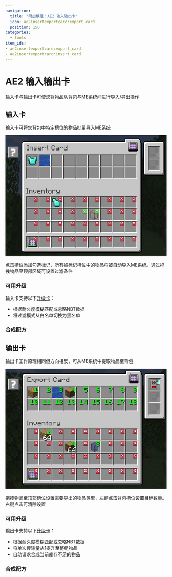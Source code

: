 ```yaml
---
navigation:
  title: "附加模组：AE2 输入输出卡"
  icon: ae2insertexportcard:export_card
  position: 150
categories:
  - tools
item_ids:
- ae2insertexportcard:export_card
- ae2insertexportcard:insert_card
---
```


# AE2 输入输出卡

<Row>
  <ItemImage id="ae2insertexportcard:export_card" scale="2" />

  <ItemImage id="ae2insertexportcard:insert_card" scale="2" />
</Row>

输入卡与输出卡可使您将物品从背包与ME系统间进行导入/导出操作

## 输入卡

<ItemImage id="ae2insertexportcard:insert_card" scale="2" />

输入卡可将您背包中特定槽位的物品批量导入ME系统

![输入卡示意图](diagrams/insert_card.png)

点击槽位添加勾选标记，所有被标记槽位中的物品将被自动导入ME系统。通过拖拽物品至顶部区域可设置过滤条件

### 可用升级

输入卡支持以下[升级卡](items-blocks-machines/upgrade_cards.md)：

*   <ItemLink id="fuzzy_card" /> 根据耐久度模糊匹配或忽略NBT数据
*   <ItemLink id="inverter_card" /> 将过滤模式从白名单切换为黑名单

### 合成配方

<RecipeFor id="ae2insertexportcard:insert_card" />

## 输出卡

<ItemImage id="ae2insertexportcard:export_card" scale="2" />

输出卡工作原理相同但方向相反，可从ME系统中提取物品至背包

![输出卡示意图](diagrams/export_card.png)

拖拽物品至顶部槽位设置需要导出的物品类型，左键点击背包槽位设置目标数量。右键点击可清除设置

### 可用升级

输出卡支持以下[升级卡](items-blocks-machines/upgrade_cards.md)：

*   <ItemLink id="fuzzy_card" /> 根据耐久度模糊匹配或忽略NBT数据
*   <ItemLink id="speed_card" /> 将单次传输量从1提升至整组物品
*   <ItemLink id="crafting_card" /> 自动请求合成当前库存不足的物品

### 合成配方

<RecipeFor id="ae2insertexportcard:export_card" />